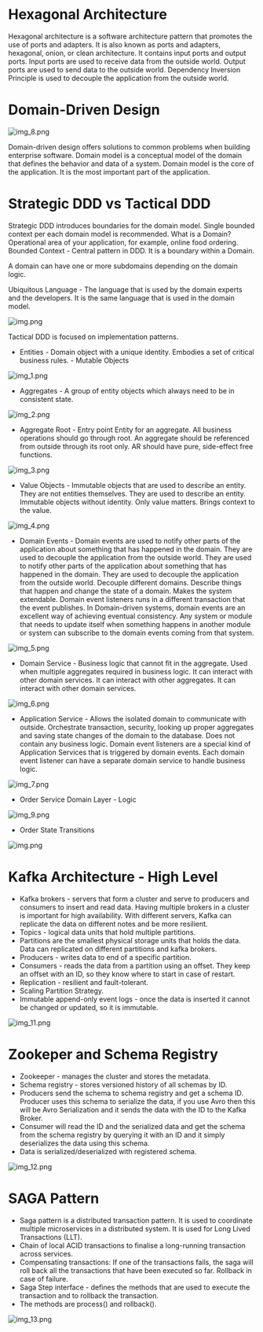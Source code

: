 # Hexagonal Architecture

Hexagonal architecture is a software architecture pattern that promotes the use of ports and adapters. It is also known as ports and adapters, hexagonal, onion, or clean architecture.
It contains input ports and output ports.
Input ports are used to receive data from the outside world. Output ports are used to send data to the outside world.
Dependency Inversion Principle is used to decouple the application from the outside world.

# Domain-Driven Design

![img_8.png](images%2Fimg_8.png)

Domain-driven design offers solutions to common problems when building enterprise software.
Domain model is a conceptual model of the domain that defines the behavior and data of a system.
Domain model is the core of the application. It is the most important part of the application.

# Strategic DDD vs Tactical DDD

Strategic DDD introduces boundaries for the domain model. Single bounded context per each domain model is recommended.
What is a Domain? Operational area of your application, for example, online food ordering.
Bounded Context - Central pattern in DDD. It is a boundary within a Domain.

A domain can have one or more subdomains depending on the domain logic.

Ubiquitous Language - The language that is used by the domain experts and the developers. It is the same language that is used in the domain model.

![img.png](images%2Fimg.png)

Tactical DDD is focused on implementation patterns.

* Entities - Domain object with a unique identity. Embodies a set of critical business rules. - Mutable Objects

![img_1.png](images%2Fimg_1.png)

* Aggregates - A group of entity objects which always need to be in consistent state.

![img_2.png](images%2Fimg_2.png)

* Aggregate Root - Entry point Entity for an aggregate. All business operations should go through root.
An aggregate should be referenced from outside through its root only. AR should have pure, side-effect free functions.

![img_3.png](images%2Fimg_3.png)

* Value Objects - Immutable objects that are used to describe an entity. They are not entities themselves. They are used to describe an entity. Immutable objects without identity. Only value matters. Brings context to the value.

![img_4.png](images%2Fimg_4.png)

* Domain Events - Domain events are used to notify other parts of the application about something that has happened in the domain. They are used to decouple the application from the outside world. They are used to notify other parts of the application about something that has happened in the domain. They are used to decouple the application from the outside world.
Decouple different domains. Describe things that happen and change the state of a domain. Makes the system extendable.
Domain event listeners runs in a different transaction that the event publishes. In Domain-driven systems, domain events
are an excellent way of achieving eventual consistency. Any system or module that needs to update itself when something happens in another module or system
can subscribe to the domain events coming from that system.

![img_5.png](images%2Fimg_5.png)

* Domain Service - Business logic that cannot fit in the aggregate. Used when multiple aggregates required in business logic. It can interact with other domain services. It can interact with other aggregates. It can interact with other domain services.

![img_6.png](images%2Fimg_6.png)

* Application Service - Allows the isolated domain to communicate with outside. Orchestrate transaction, security, looking up proper
aggregates and saving state changes of the domain to the database. Does not contain any business logic. Domain event listeners are a special
kind of Application Services that is triggered by domain events. Each domain event listener can have a separate domain service to handle business logic.

![img_7.png](images%2Fimg_7.png)

* Order Service Domain Layer - Logic 

![img_9.png](images%2Fimg_9.png)

* Order State Transitions

![img.png](images/img_10.png)


# Kafka Architecture - High Level

* Kafka brokers - servers that form a cluster and serve to producers and consumers to insert and read data. Having multiple brokers in a cluster is important for high availability. With different servers, Kafka can replicate the data on different notes and be more resilient. 
* Topics - logical data units that hold multiple partitions. 
* Partitions are the smallest physical storage units that holds the data. Data can replicated on different partitions and kafka brokers.
* Producers - writes data to end of a specific partition.   
* Consumers - reads the data from a partition using an offset. They keep an offset with an ID, so they know where to start in case of restart.
* Replication - resilient and fault-tolerant.
* Scaling Partition Strategy.
* Immutable append-only event logs - once the data is inserted it cannot be changed or updated, so it is immutable.

![img_11.png](images/img_11.png)


# Zookeper and Schema Registry

* Zookeeper - manages the cluster and stores the metadata.
* Schema registry - stores versioned history of all schemas by ID.
* Producers send the schema to schema registry and get a schema ID. Producer uses this schema to serialize the data, if you use Avro then this will be Avro Serialization and it sends the data with the ID to the Kafka Broker. 
* Consumer will read the ID and the serialized data and get the schema from the schema registry by querying it with an ID and it simply deserializes the data using this schema.
* Data is serialized/deserialized with registered schema.

![img_12.png](images/img_12.png)


# SAGA Pattern

* Saga pattern is a distributed transaction pattern. It is used to coordinate multiple microservices in a distributed system. It is used for Long Lived Transactions (LLT). 
* Chain of local ACID transactions to finalise a long-running transaction across services.
* Compensating transactions: If one of the transactions fails, the saga will roll back all the transactions that have been executed so far. Rollback in case of failure.
* Saga Step interface - defines the methods that are used to execute the transaction and to rollback the transaction. 
* The methods are process() and rollback().

![img_13.png](images/img_13.png)
